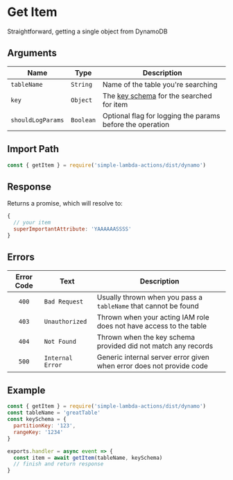 # Get Item

Straightforward, getting a single object from DynamoDB

## Arguments

| Name | Type | Description |
| --- | --- | --- |
| `tableName` | `String` | Name of the table you're searching |
| `key` | `Object` | The [key schema](https://docs.aws.amazon.com/AWSCloudFormation/latest/UserGuide/aws-properties-dynamodb-keyschema.html) for the searched for item  |
| `shouldLogParams` | `Boolean` | Optional flag for logging the params before the operation |

## Import Path 

```js
const { getItem } = require('simple-lambda-actions/dist/dynamo')
```

## Response

Returns a promise, which will resolve to:

```js
{
  // your item
  superImportantAttribute: 'YAAAAAASSSS'
}
```

## Errors

| Error Code | Text | Description |
| :---: | --- | --- |
| `400` | `Bad Request` | Usually thrown when you pass a `tableName` that cannot be found |
| `403` | `Unauthorized` | Thrown when your acting IAM role does not have access to the table |
| `404` | `Not Found` | Thrown when the key schema provided did not match any records |
| `500` | `Internal Error` | Generic internal server error given when error does not provide code |

## Example 

```js
const { getItem } = require('simple-lambda-actions/dist/dynamo')
const tableName = 'greatTable'
const keySchema = {
  partitionKey: '123',
  rangeKey: '1234'
}

exports.handler = async event => {
  const item = await getItem(tableName, keySchema)
  // finish and return response
}
```
